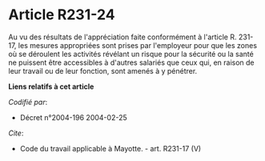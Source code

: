 # Article R231-24

Au vu des résultats de l'appréciation faite conformément à l'article R. 231-17, les mesures appropriées sont prises par
l'employeur pour que les zones où se déroulent les activités révélant un risque pour la sécurité ou la santé ne puissent être
accessibles à d'autres salariés que ceux qui, en raison de leur travail ou de leur fonction, sont amenés à y pénétrer.

**Liens relatifs à cet article**

_Codifié par_:

  - Décret n°2004-196 2004-02-25

_Cite_:

  - Code du travail applicable à Mayotte. - art. R231-17 (V)
